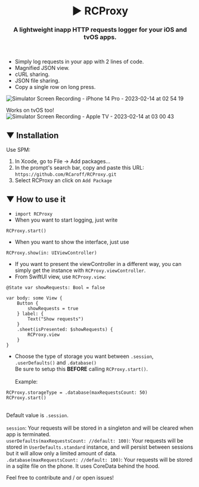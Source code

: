 <h1 style="text-align:center;">▶︎ RCProxy</h1>
<h3 style="text-align:center;">A lightweight inapp HTTP requests logger for your iOS and tvOS apps.</h3><br>

+ Simply log requests in your app with 2 lines of code.
+ Magnified JSON view.
+ cURL sharing.
+ JSON file sharing.
+ Copy a single row on long press.

![Simulator Screen Recording - iPhone 14 Pro - 2023-02-14 at 02 54 19](https://user-images.githubusercontent.com/6641303/218618660-74f58036-d0f5-4000-b630-2e08e7a131bd.gif)

Works on tvOS too!<br>
![Simulator Screen Recording - Apple TV - 2023-02-14 at 03 00 43](https://user-images.githubusercontent.com/6641303/218619269-8f2c4c67-6de8-45f2-a225-7ea708f8116c.gif)



## ▼ Installation
Use SPM:

1. In Xcode, go to File -> Add packages...
2. In the prompt's search bar, copy and paste this URL: `https://github.com/RCaroff/RCProxy.git`
3. Select RCProxy an click on `Add Package`

## ▼ How to use it
+ `import RCProxy`
+ When you want to start logging, just write 
```
RCProxy.start()
```
+ When you want to show the interface, just use 
```
RCProxy.show(in: UIViewController)
```
+ If you want to present the viewController in a different way, you can simply get the instance with `RCProxy.viewController`.
+ From SwiftUI view, use `RCProxy.view`:
```
@State var showRequests: Bool = false

var body: some View {
    Button {
        showRequests = true
    } label: {
        Text("Show requests")
    }
    .sheet(isPresented: $showRequests) {
        RCProxy.view
    }
}
```
+ Choose the type of storage you want between `.session`, `.userDefaults()` and `.database()`<br>Be sure to setup this **BEFORE** calling `RCProxy.start()`.<br><br>Example: 
```
RCProxy.storageType = .database(maxRequestsCount: 50)
RCProxy.start()
```
<br>Default value is `.session`.<br><br>`session`: Your requests will be stored in a singleton and will be cleared when app is terminated.<br>`userDefaults(maxRequestsCount: //default: 100)`: Your requests will be stored in `UserDefaults.standard` instance, and will persist between sessions but it will allow only a limited amount of data.<br>`.database(maxRequestsCount: //default: 100)`: Your requests will be stored in a sqlite file on the phone. It uses CoreData behind the hood.

Feel free to contribute and / or open issues!

